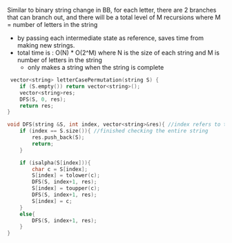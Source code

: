 Similar to binary string change in BB, for each letter, there are 2 branches that can branch out, and there will be a total level of M recursions where M = number of letters in the string
- by passing each intermediate state as reference, saves time from making new strings. 
- total time is : O(N) * O(2^M) where N is the size of each string and M is number of letters in the string
    - only makes a string when the string is complete

```cpp
 vector<string> letterCasePermutation(string S) {
    if (S.empty()) return vector<string>();
    vector<string>res;
    DFS(S, 0, res);
    return res;
}

void DFS(string &S, int index, vector<string>&res){ //index refers to the index of the original string
    if (index == S.size()){ //finished checking the entire string
        res.push_back(S);
        return;
    }

    if (isalpha(S[index])){
        char c = S[index];
        S[index] = tolower(c);
        DFS(S, index+1, res); 
        S[index] = toupper(c); 
        DFS(S, index+1, res);
        S[index] = c;
    }
    else{ 
        DFS(S, index+1, res);
    }
}
```
